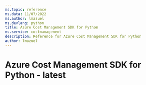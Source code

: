 ```yaml
---
ms.topic: reference
ms.data: 11/07/2022
ms.author: lmazuel
ms.devlang: python
title: Azure Cost Management SDK for Python
ms.service: costmanagement
description: Reference for Azure Cost Management SDK for Python
author: lmazuel
---
```

# Azure Cost Management SDK for Python - latest